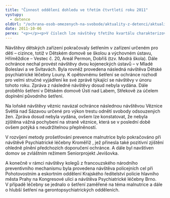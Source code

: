 ```yaml
---
title: "Činnost oddělení dohledu ve třetím čtvrtletí roku 2011"
vystupy:
  - detence
oldUrl: "/ochrana-osob-omezenych-na-svobode/aktuality-z-detenci/aktuality-z-detenci-2011/cinnost-oddeleni-dohledu-ve-tretim-ctvrtleti-roku-2011/"
date: 2011-10-06
perex: "<p></p><p>V číslech lze návštěvy třetího kvartálu charakterizovat takto: 6 klasických systematických návštěv, 2 následné návštěvy, 1 tematická návštěva; z toho tři návštěvy obsahovaly šetření zaměřené na téma prevence malnutrice .</p>"
---
```


<!-- imported from the old website -->

<p>Návštěvy dětských zařízení pokračovaly šetřením v zařízení určeném pro děti – cizince, totiž v Dětském domově se školou a výchovném ústavu, Hříměždice – Vestec č. 20, Areál Permon, Dobříš (tzv. Modrá škola). Dále ochránce nechal provést návštěvy dvou kojeneckých ústavů – v Mladé Boleslavi a ve Svitavách. Byla rovněž provedena následná návštěva Dětské psychiatrické léčebny Louny. K opětovnému šetření se ochránce rozhodl pro velmi stručné vyjádření ke své zprávě týkající se návštěvy v únoru tohoto roku. Zpráva z následné návštěvy dosud nebyla vydána. Dále proběhlo šetření v Dětském domově Ústí nad Labem, Střekově za účelem doplnění původního šetření.</p><p>Na loňské návštěvy věznic navázal ochránce následnou návštěvou Věznice Světlá nad Sázavou určené pro výkon trestu odnětí svobody odsouzených žen. Zpráva dosud nebyla vydána, ovšem lze konstatovat, že nebyla zjištěna vážná pochybení na straně věznice, která se v poslední době ovšem potýká s neudržitelnou přeplněností. </p><p>V rozvíjení metody prošetřování prevence malnutrice bylo pokračováno při návštěvě Psychiatrické léčebny Kroměříž , jež přinesla také pozitivní zjištění ohledně plnění předchozích doporučení ochránce. A dále byl navštíven domov se zvláštním režimem Seniorprojekt Jevišovka. </p>A konečně v rámci návštěvy kolegů z francouzského národního preventivního mechanismu byla provedena návštěva policejních cel při Pohotovostním a eskortním oddělení Krajského ředitelství policie hlavního města Prahy na Kongresové ulici a návštěva Psychiatrické léčebny Brno. V případě léčebny se jednalo o šetření zaměřené na téma malnutrice a dále o hlubší šetření na gerontopsychiatrických odděleních.
